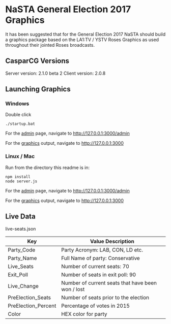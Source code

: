 # NaSTA General Election 2017 Graphics

It has been suggested that for the General Election 2017 NaSTA should build a graphics package based on the LA1:TV / YSTV Roses Graphics as used throughout their jointed Roses broadcasts.

## CasparCG Versions
Server version: 2.1.0 beta 2
Client version: 2.0.8

## Launching Graphics

### Windows
Double click
```
./startup.bat
```

For the [admin](http://127.0.0.1:3000/admin) page, navigate to http://127.0.0.1:3000/admin

For the [graphics](http://127.0.0.1:3000) output, navigate to http://127.0.0.1:3000

### Linux / Mac
Run from the directory this readme is in:
```
npm install
node server.js
```

For the [admin](http://127.0.0.1:3000/admin) page, navigate to http://127.0.0.1:3000/admin

For the [graphics](http://127.0.0.1:3000) output, navigate to http://127.0.0.1:3000

## Live Data
live-seats.json

Key  | Value Description
------------- | -------------
Party_Code    | Party Acronym: LAB, CON, LD etc.
Party_Name    | Full Name of party: Conservative
Live_Seats    | Number of current seats: 70
Exit_Poll     | Number of seats in exit poll: 90
Live_Change   | Number of current seats that have been won / lost
PreElection_Seats | Number of seats prior to the election
PreElection_Percent | Percentage of votes in 2015
Color | HEX color for party
